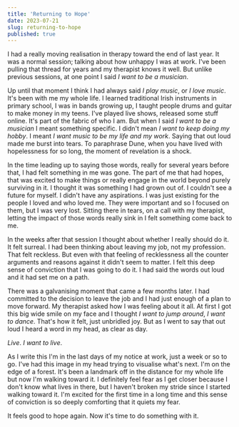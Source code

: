 ```yaml
---
title: 'Returning to Hope'
date: 2023-07-21
slug: returning-to-hope
published: true
---
```


I had a really moving realisation in therapy toward the end of last year. It was a normal session; talking about how unhappy I was at work. I've been pulling that thread for years and my therapist knows it well. But unlike previous sessions, at one point I said _I want to be a musician_.

Up until that moment I think I had always said _I play music_, or _I love music_. It's been with me my whole life. I learned traditional Irish instruments in primary school, I was in bands growing up, I taught people drums and guitar to make money in my teens. I've played live shows, released some stuff online. It's part of the fabric of who I am. But when I said _I want to be a musician_ I meant something specific. I didn't mean _I want to keep doing my hobby_. I meant _I want music to be my life and my work_. Saying that out loud made me burst into tears. To paraphrase Dune, when you have lived with hopelessness for so long, the moment of revelation is a shock.

In the time leading up to saying those words, really for several years before that, I had felt something in me was gone. The part of me that had hopes, that was excited to make things or really engage in the world beyond purely surviving in it. I thought it was something I had grown out of. I couldn't see a future for myself. I didn't have any aspirations. I was just existing for the people I loved and who loved me. They were important and so I focused on them, but I was very lost. Sitting there in tears, on a call with my therapist, letting the impact of those words really sink in I felt something come back to me.

In the weeks after that session I thought about whether I really should do it. It felt surreal. I had been thinking about leaving my job, not my profession. That felt reckless. But even with that feeling of recklessness all the counter arguments and reasons against it didn't seem to matter. I felt this deep sense of conviction that I was going to do it. I had said the words out loud and it had set me on a path.

There was a galvanising moment that came a few months later. I had committed to the decision to leave the job and I had just enough of a plan to move forward. My therapist asked how I was feeling about it all. At first I got this big wide smile on my face and I thought _I want to jump around_, _I want to dance_. That's how it felt, just unbridled joy. But as I went to say that out loud I heard a word in my head, as clear as day.

_Live_. _I want to live_.

As I write this I'm in the last days of my notice at work, just a week or so to go. I've had this image in my head trying to visualise what's next. I'm on the edge of a forest. It's been a landmark off in the distance for my whole life but now I'm walking toward it. I definitely feel fear as I get closer because I don't know what lives in there, but I haven't broken my stride since I started walking toward it. I'm excited for the first time in a long time and this sense of conviction is so deeply comforting that it quiets my fear.

It feels good to hope again. Now it's time to do something with it.
